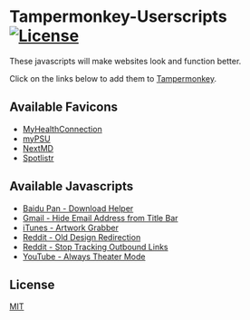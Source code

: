 # Tampermonkey-Userscripts [![License](https://img.shields.io/badge/License-MIT-blue.svg)](https://github.com/MrBukLau/tampermonkey-userscripts/blob/master/LICENSE)
These javascripts will make websites look and function better.

Click on the links below to add them to [Tampermonkey](https://chrome.google.com/webstore/detail/dhdgffkkebhmkfjojejmpbldmpobfkfo).

## Available Favicons
* [MyHealthConnection](https://github.com/MrBukLau/tampermonkey-userscripts/raw/master/favicons/myhealthconnection_favicon.user.js)
* [myPSU](https://github.com/MrBukLau/tampermonkey-userscripts/raw/master/favicons/mypsu_favicon.user.js)
* [NextMD](https://github.com/MrBukLau/tampermonkey-userscripts/raw/master/favicons/nextmd_favicon.user.js)
* [Spotlistr](https://github.com/MrBukLau/tampermonkey-userscripts/raw/master/favicons/spotlistr_favicon.user.js)

## Available Javascripts
* [Baidu Pan - Download Helper](https://github.com/MrBukLau/tampermonkey-userscripts/raw/master/javascripts/baidu_pan_download_helper.user.js)
* [Gmail - Hide Email Address from Title Bar](https://github.com/MrBukLau/tampermonkey-userscripts/raw/master/javascripts/hide_gmail.user.js)
* [iTunes - Artwork Grabber](https://github.com/MrBukLau/tampermonkey-userscripts/raw/master/javascripts/itunes_artwork_grabber.user.js)
* [Reddit - Old Design Redirection](https://github.com/MrBukLau/tampermonkey-userscripts/raw/master/javascripts/reddit_old_design_redirection.user.js)
* [Reddit - Stop Tracking Outbound Links](https://github.com/MrBukLau/tampermonkey-userscripts/raw/master/javascripts/reddit_stop_tracking_outbound_links.user.js)
* [YouTube - Always Theater Mode](https://github.com/MrBukLau/tampermonkey-userscripts/raw/master/javascripts/youtube_always_theater_mode.user.js)

## License
[MIT](https://github.com/MrBukLau/tampermonkey-userscripts/blob/master/LICENSE)
